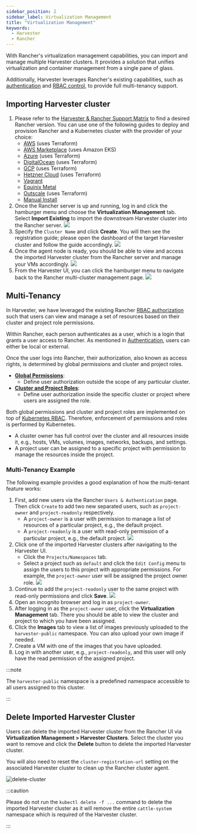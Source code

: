 ```yaml
---
sidebar_position: 2
sidebar_label: Virtualization Management
title: "Virtualization Management"
keywords:
  - Harvester
  - Rancher
---
```


<head>
  <link rel="canonical" href="https://docs.harvesterhci.io/v1.3/rancher/virtualization-management"/>
</head>

With Rancher's virtualization management capabilities, you can import and manage multiple Harvester clusters. It provides a solution that unifies virtualization and container management from a single pane of glass.

Additionally, Harvester leverages Rancher's existing capabilities, such as [authentication](https://ranchermanager.docs.rancher.com/v2.7/pages-for-subheaders/authentication-config) and [RBAC control](https://ranchermanager.docs.rancher.com/v2.7/pages-for-subheaders/manage-role-based-access-control-rbac), to provide full multi-tenancy support.

## Importing Harvester cluster
1. Please refer to the [Harvester & Rancher Support Matrix](https://www.suse.com/suse-harvester/support-matrix/all-supported-versions/) to find a desired Rancher version. You can use one of the following guides to deploy and provision Rancher and a Kubernetes cluster with the provider of your choice:
    - [AWS](https://ranchermanager.docs.rancher.com/v2.7/pages-for-subheaders/deploy-rancher-manager) (uses Terraform)
    - [AWS Marketplace](https://ranchermanager.docs.rancher.com/v2.7/getting-started/quick-start-guides/deploy-rancher-manager/aws-marketplace) (uses Amazon EKS)
    - [Azure](https://ranchermanager.docs.rancher.com/v2.7/getting-started/quick-start-guides/deploy-rancher-manager/azure) (uses Terraform)
    - [DigitalOcean](https://ranchermanager.docs.rancher.com/v2.7/getting-started/quick-start-guides/deploy-rancher-manager/digitalocean) (uses Terraform)
    - [GCP](https://ranchermanager.docs.rancher.com/v2.7/getting-started/quick-start-guides/deploy-rancher-manager/gcp) (uses Terraform)
    - [Hetzner Cloud](https://ranchermanager.docs.rancher.com/v2.7/getting-started/quick-start-guides/deploy-rancher-manager/hetzner-cloud) (uses Terraform)
    - [Vagrant](https://ranchermanager.docs.rancher.com/v2.7/getting-started/quick-start-guides/deploy-rancher-manager/vagrant)
    - [Equinix Metal](https://ranchermanager.docs.rancher.com/v2.7/getting-started/quick-start-guides/deploy-rancher-manager/equinix-metal)
    - [Outscale](https://ranchermanager.docs.rancher.com/v2.7/getting-started/quick-start-guides/deploy-rancher-manager/outscale-qs) (uses Terraform)
    - [Manual Install](https://ranchermanager.docs.rancher.com/v2.7/getting-started/quick-start-guides/deploy-rancher-manager/helm-cli)
1. Once the Rancher server is up and running, log in and click the hamburger menu and choose the **Virtualization Management** tab. Select **Import Existing** to import the downstream Harvester cluster into the Rancher server.
![](/img/v1.2/rancher/vm-menu.png)
1. Specify the `Cluster Name` and click **Create**. You will then see the registration guide; please open the dashboard of the target Harvester cluster and follow the guide accordingly.
![](/img/v1.2/rancher/harv-importing.png)
1. Once the agent node is ready, you should be able to view and access the imported Harvester cluster from the Rancher server and manage your VMs accordingly.
![](/img/v1.2/rancher/harv-cluster-view.png)
1. From the Harvester UI, you can click the hamburger menu to navigate back to the Rancher multi-cluster management page.
![](/img/v1.2/rancher/harv-go-back.png)

## Multi-Tenancy

In Harvester, we have leveraged the existing Rancher [RBAC authorization](https://ranchermanager.docs.rancher.com/v2.7/pages-for-subheaders/manage-role-based-access-control-rbac) such that users can view and manage a set of resources based on their cluster and project role permissions.

Within Rancher, each person authenticates as a user, which is a login that grants a user access to Rancher. As mentioned in [Authentication](https://ranchermanager.docs.rancher.com/v2.7/pages-for-subheaders/authentication-config), users can either be local or external.

Once the user logs into Rancher, their authorization, also known as access rights, is determined by global permissions and cluster and project roles.

- [**Global Permissions**](https://ranchermanager.docs.rancher.com/v2.7/how-to-guides/new-user-guides/authentication-permissions-and-global-configuration/manage-role-based-access-control-rbac/global-permissions):
    - Define user authorization outside the scope of any particular cluster.
- [**Cluster and Project Roles**](https://ranchermanager.docs.rancher.com/v2.7/how-to-guides/new-user-guides/authentication-permissions-and-global-configuration/manage-role-based-access-control-rbac/cluster-and-project-roles):
    - Define user authorization inside the specific cluster or project where users are assigned the role.

Both global permissions and cluster and project roles are implemented on top of [Kubernetes RBAC](https://kubernetes.io/docs/reference/access-authn-authz/rbac/). Therefore, enforcement of permissions and roles is performed by Kubernetes.

- A cluster owner has full control over the cluster and all resources inside it, e.g., hosts, VMs, volumes, images, networks, backups, and settings.
- A project user can be assigned to a specific project with permission to manage the resources inside the project.


### Multi-Tenancy Example
The following example provides a good explanation of how the multi-tenant feature works:

1. First, add new users via the Rancher `Users & Authentication` page. Then click `Create` to add two new separated users, such as `project-owner` and `project-readonly` respectively.
    - A `project-owner` is a user with permission to manage a list of resources of a particular project, e.g., the default project.
    - A `project-readonly` is a user with read-only permission of a particular project, e.g., the default project.
    ![](/img/v1.2/rancher/create-user.png)
1. Click one of the imported Harvester clusters after navigating to the Harvester UI.
    - Click the `Projects/Namespaces` tab.
    - Select a project such as `default` and click the `Edit Config` menu to assign the users to this project with appropriate permissions. For example, the `project-owner` user will be assigned the project owner role.
   ![](/img/v1.2/rancher/add-member.png)
1. Continue to add the `project-readonly` user to the same project with read-only permissions and click **Save**.
   ![](/img/v1.2/rancher/added-user.png)
1. Open an incognito browser and log in as `project-owner`.
1. After logging in as the `project-owner` user, click the **Virtualization Management** tab. There you should be able to view the cluster and project to which you have been assigned.
1. Click the **Images** tab to view a list of images previously uploaded to the `harvester-public` namespace. You can also upload your own image if needed.
1. Create a VM with one of the images that you have uploaded.
1. Log in with another user, e.g., `project-readonly`, and this user will only have the read permission of the assigned project.

:::note

The `harvester-public` namespace is a predefined namespace accessible to all users assigned to this cluster.

:::

## Delete Imported Harvester Cluster
Users can delete the imported Harvester cluster from the Rancher UI via **Virtualization Management > Harvester Clusters**. Select the cluster you want to remove and click the **Delete** button to delete the imported Harvester cluster.

You will also need to reset the `cluster-registration-url` setting on the associated Harvester cluster to clean up the Rancher cluster agent.

![delete-cluster](/img/v1.2/rancher/delete-harvester-cluster.png)

:::caution

Please do not run the `kubectl delete -f ...` command to delete the imported Harvester cluster as it will remove the entire `cattle-system` namespace which is required of the Harvester cluster.

:::
